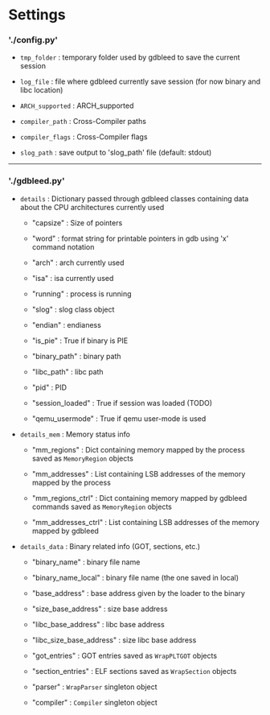 # Settings #


### './config.py' ###


 - `tmp_folder` : temporary folder used by gdbleed to save the current session
 
 - `log_file` : file where gdbleed currently save session (for now binary and libc location)
 
 - `ARCH_supported` : ARCH_supported
 
 - `compiler_path` : Cross-Compiler paths
 
 - `compiler_flags` : Cross-Compiler flags

 - `slog_path` : save output to 'slog_path' file (default: stdout)

---

### './gdbleed.py' ###


 - `details` : Dictionary passed through gdbleed classes containing data about the CPU architectures currently used

    * "capsize" : Size of pointers

    * "word" : format string for printable pointers in gdb using 'x' command notation

    * "arch" : arch currently used

    * "isa" : isa currently used

    * "running" : process is running

    * "slog" : slog class object

    * "endian" : endianess

    * "is_pie" : True if binary is PIE

    * "binary_path" : binary path
    
    * "libc_path" : libc path

    * "pid" : PID

    * "session_loaded" : True if session was loaded (TODO)

    * "qemu_usermode" : True if qemu user-mode is used



 - `details_mem` : Memory status info

    * "mm_regions" : Dict containing memory mapped by the process saved as `MemoryRegion` objects

    * "mm_addresses" : List containing LSB addresses of the memory mapped by the process

    * "mm_regions_ctrl" : Dict containing memory mapped by gdbleed commands saved as `MemoryRegion` objects

    * "mm_addresses_ctrl" : List containing LSB addresses of the memory mapped by gdbleed



 - `details_data` : Binary related info (GOT, sections, etc.)

    * "binary_name" : binary file name

    * "binary_name_local" : binary file name (the one saved in local)

    * "base_address" : base address given by the loader to the binary

    * "size_base_address" : size base address

    * "libc_base_address" : libc base address

    * "libc_size_base_address" : size libc base address

    * "got_entries" : GOT entries saved as `WrapPLTGOT` objects

    * "section_entries" : ELF sections saved as `WrapSection` objects

    * "parser" : `WrapParser` singleton object 
   
    * "compiler" : `Compiler` singleton object




